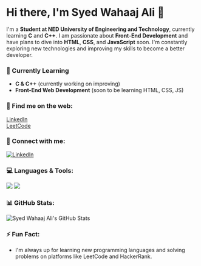 # Hi there, I'm Syed Wahaaj Ali 👋

I'm a **Student at NED University of Engineering and Technology**, currently learning **C** and **C++**. I am passionate about **Front-End Development** and have plans to dive into **HTML**, **CSS**, and **JavaScript** soon. I'm constantly exploring new technologies and improving my skills to become a better developer.

### 🌱 Currently Learning
- **C & C++** (currently working on improving)
- **Front-End Web Development** (soon to be learning HTML, CSS, JS)

### 📍 Find me on the web:

[LinkedIn](https://www.linkedin.com/in/syedwahaajali28/)  
[LeetCode](https://leetcode.com/u/Syed_Wahaaj_Ali/)  

### 📱 Connect with me:
[![LinkedIn](https://upload.wikimedia.org/wikipedia/commons/0/01/LinkedIn_Logo_2023.png)](https://www.linkedin.com/in/syedwahaajali28/)

### 💻 Languages & Tools:
<p>
  <img src="https://img.shields.io/badge/C-A8B9CC?style=for-the-badge&logo=c&logoColor=white" />
  <img src="https://img.shields.io/badge/C%2B%2B-00599C?style=for-the-badge&logo=c%2B%2B&logoColor=white" />
</p>

### 📊 GitHub Stats:
![Syed Wahaaj Ali's GitHub Stats](https://github-readme-stats.vercel.app/api?username=Syed-Wahaaj-Ali&show_icons=true&theme=radical)

### ⚡ Fun Fact:
- I'm always up for learning new programming languages and solving problems on platforms like LeetCode and HackerRank.
